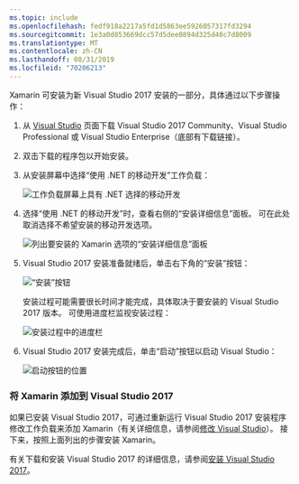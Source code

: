 ```yaml
---
ms.topic: include
ms.openlocfilehash: fedf918a2217a5fd1d5863ee5926057317fd3294
ms.sourcegitcommit: 1e3a0d853669dcc57d5dee0894d325d40c7d8009
ms.translationtype: MT
ms.contentlocale: zh-CN
ms.lasthandoff: 08/31/2019
ms.locfileid: "70206213"
---
```

Xamarin 可安装为新 Visual Studio 2017 安装的一部分，具体通过以下步骤操作：

1. 从 [Visual Studio](https://visualstudio.microsoft.com/vs/) 页面下载 Visual Studio 2017 Community、Visual Studio Professional 或 Visual Studio Enterprise（底部有下载链接）。

2. 双击下载的程序包以开始安装。

3. 从安装屏幕中选择“使用 .NET 的移动开发”工作负载：

    ![工作负载屏幕上具有 .NET 选择的移动开发](~/get-started/installation/windows-images/01-mobile-dev-workload.png)

4. 选择“使用 .NET 的移动开发”时，查看右侧的“安装详细信息”面板。 可在此处取消选择不希望安装的移动开发选项。

    ![列出要安装的 Xamarin 选项的“安装详细信息”面板](~/get-started/installation/windows-images/02-summary.png)

5. Visual Studio 2017 安装准备就绪后，单击右下角的“安装”按钮：

    ![“安装”按钮](~/get-started/installation/windows-images/03-click-install.png)

   安装过程可能需要很长时间才能完成，具体取决于要安装的 Visual Studio 2017 版本。 可使用进度栏监视安装过程：

    ![安装过程中的进度栏](~/get-started/installation/windows-images/04-progress-bars.png)

6. Visual Studio 2017 安装完成后，单击“启动”按钮以启动 Visual Studio：

    ![启动按钮的位置](~/get-started/installation/windows-images/05-launch.png)

<a name="vs2017" />

### <a name="adding-xamarin-to-visual-studio-2017"></a>将 Xamarin 添加到 Visual Studio 2017

如果已安装 Visual Studio 2017，可通过重新运行 Visual Studio 2017 安装程序修改工作负载来添加 Xamarin（有关详细信息，请参阅[修改 Visual Studio](https://docs.microsoft.com/visualstudio/install/modify-visual-studio)）。 接下来，按照上面列出的步骤安装 Xamarin。

有关下载和安装 Visual Studio 2017 的详细信息，请参阅[安装 Visual Studio 2017](https://docs.microsoft.com/visualstudio/install/install-visual-studio)。
